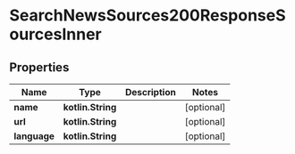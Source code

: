 
# SearchNewsSources200ResponseSourcesInner

## Properties
| Name | Type | Description | Notes |
| ------------ | ------------- | ------------- | ------------- |
| **name** | **kotlin.String** |  |  [optional] |
| **url** | **kotlin.String** |  |  [optional] |
| **language** | **kotlin.String** |  |  [optional] |



